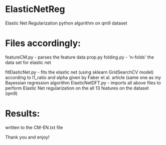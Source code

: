 # ElasticNetReg
Elastic Net Regularization python algorithm on qm9 dataset

# Files accordingly:

featureCM.py - parses the feature data
prop.py
folding.py - 'n-folds' the data set for elastic net

fitElasticNet.py - fits the elastic net (using sklearn GridSearchCV model) according to l1_ratio and alpha given by Faber et al. article (same one as my Bayessian regression algorithm
ElasticNetDFT.py - imports all above files to perform Elastic Net regularization on the all 13 features on the dataset (qm9)

# Results:
written to the CM-EN.txt file

Thank you and enjoy!
